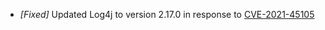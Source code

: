 * _[Fixed]_ Updated Log4j to version 2.17.0 in response to [CVE-2021-45105](https://nvd.nist.gov/vuln/detail/CVE-2021-45105)